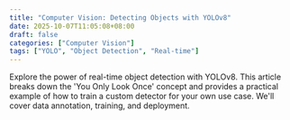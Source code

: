 ```yaml
---
title: "Computer Vision: Detecting Objects with YOLOv8"
date: 2025-10-07T11:05:08+08:00
draft: false
categories: ["Computer Vision"]
tags: ["YOLO", "Object Detection", "Real-time"]
---
```


Explore the power of real-time object detection with YOLOv8. This article breaks down the 'You Only Look Once' concept and provides a practical example of how to train a custom detector for your own use case. We'll cover data annotation, training, and deployment.